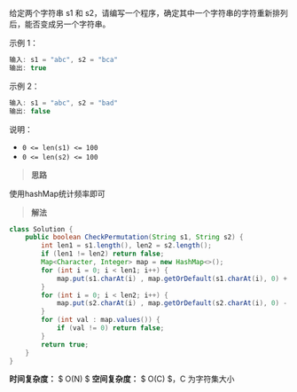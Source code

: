 给定两个字符串 s1 和 s2，请编写一个程序，确定其中一个字符串的字符重新排列后，能否变成另一个字符串。

示例 1：
```java
输入: s1 = "abc", s2 = "bca"
输出: true 
```
示例 2：
```java
输入: s1 = "abc", s2 = "bad"
输出: false
```
说明：

- `0 <= len(s1) <= 100`
- `0 <= len(s2) <= 100`

> **思路**

使用hashMap统计频率即可

> **解法**

```java
class Solution {
    public boolean CheckPermutation(String s1, String s2) {
        int len1 = s1.length(), len2 = s2.length();
        if (len1 != len2) return false;
        Map<Character, Integer> map = new HashMap<>();
        for (int i = 0; i < len1; i++) {
            map.put(s1.charAt(i) , map.getOrDefault(s1.charAt(i), 0) + 1);
        }
        for (int i = 0; i < len2; i++) {
            map.put(s2.charAt(i) , map.getOrDefault(s2.charAt(i), 0) - 1);
        }
        for (int val : map.values()) {
            if (val != 0) return false;
        }
        return true;
    }
}
```
**时间复杂度：** $ O(N) $
**空间复杂度：** $ O(C) $，C 为字符集大小